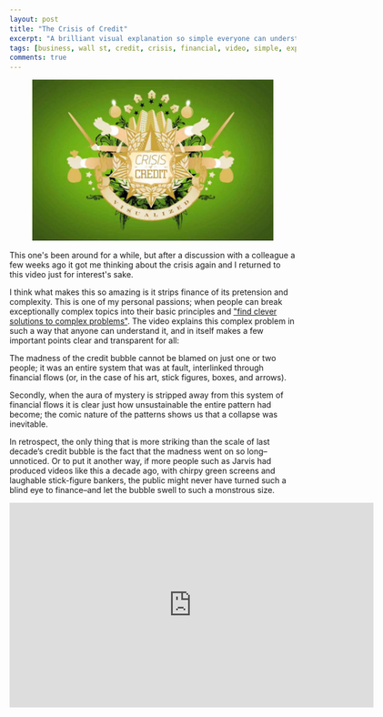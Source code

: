 ```yaml
---
layout: post
title: "The Crisis of Credit"
excerpt: "A brilliant visual explanation so simple everyone can understand"
tags: [business, wall st, credit, crisis, financial, video, simple, explanation]
comments: true 
---
```

<figure>
	<img src="/images/posts/2016/credit.jpg">
</figure>

This one's been around for a while, but after a discussion with a colleague a few weeks ago it got me thinking about the crisis again and I returned to this video just for interest's sake. 

I think what makes this so amazing is it strips finance of its pretension and complexity. This is one of my personal passions; when people can break exceptionally complex topics into their basic principles and ["find clever solutions to complex problems"](www.clintbird.com/cv). The video explains this complex problem in such a way that anyone can understand it, and in itself makes a few important points clear and transparent for all:

The madness of the credit bubble cannot be blamed on just one or two people; it was an entire system that was at fault, interlinked through financial flows (or, in the case of his art, stick figures, boxes, and arrows). 

Secondly, when the aura of mystery is stripped away from this system of financial flows it is clear just how unsustainable the entire pattern had become; the comic nature of the patterns shows us that a collapse was inevitable.

In retrospect, the only thing that is more striking than the scale of last decade’s credit bubble is the fact that the madness went on so long–unnoticed. Or to put it another way, if more people such as Jarvis had produced videos like this a decade ago, with chirpy green screens and laughable stick-figure bankers, the public might never have turned such a blind eye to finance–and let the bubble swell to such a monstrous size.

<iframe src="https://player.vimeo.com/video/3261363?color=ffffff&title=0&byline=0&portrait=0" width="640" height="360" frameborder="0" webkitallowfullscreen mozallowfullscreen allowfullscreen></iframe>
